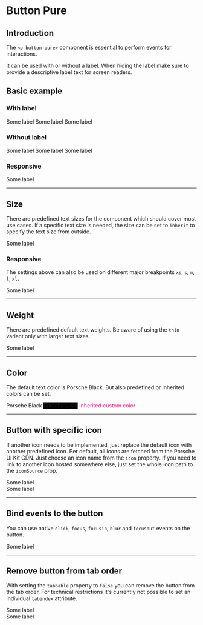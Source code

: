 # Button Pure

## Introduction

The `<p-button-pure>` component is essential to perform events for interactions.

It can be used with or without a label. When hiding the label make sure to provide a descriptive label text for screen readers.

## Basic example

### With label

<Playground :childElementLayout="{spacing: 'inline'}">
  <p-button-pure>Some label</p-button-pure>
  <p-button-pure disabled="disabled">Some label</p-button-pure>
  <p-button-pure loading="true">Some label</p-button-pure>
</Playground>

### Without label

<Playground :childElementLayout="{spacing: 'inline'}">
  <p-button-pure hide-label="true">Some label</p-button-pure>
  <p-button-pure hide-label="true" disabled="disabled">Some label</p-button-pure>
  <p-button-pure hide-label="true" loading="true">Some label</p-button-pure>
</Playground>

### Responsive

<Playground>
  <p-button-pure hide-label="{ base: true, l: false }">Some label</p-button-pure>
</Playground>

---

## Size

There are predefined text sizes for the component which should cover most use cases. 
If a specific text size is needed, the size can be set to `inherit` to specify the text size from outside.

<Playground>
  <template #configurator>
    <select @change="size = $event.target.value">
      <option disabled>Select a style variant</option>
      <option>x-small</option>
      <option>small</option>
      <option selected>medium</option>
      <option>large</option>
      <option>x-large</option>
      <option>inherit</option>
    </select>
  </template>
  <p-button-pure :size="size" :style="isInherit">Some label</p-button-pure>
</Playground>

### Responsive

The settings above can also be used on different major breakpoints `xs`, `s`, `m`, `l`, `xl`.

<Playground>
  <p-button-pure size="{ base: 'small', l: 'medium' }">Some label</p-button-pure>
</Playground>

---

## Weight

There are predefined default text weights. Be aware of using the `thin` variant only with larger text sizes.

<Playground>
  <template #configurator>
    <select @change="weight = $event.target.value">
      <option disabled>Select a weight</option>
      <option selected>thin</option>
      <option>regular</option>
      <option>bold</option>
    </select>
  </template>
  <p-button-pure size="medium" :weight="weight">Some label</p-button-pure>
</Playground>

---

## Color

The default text color is Porsche Black. But also predefined or inherited colors can be set.

<Playground :childElementLayout="{spacing: 'inline'}">
  <p-button-pure color="porsche-black">Porsche Black</p-button-pure>
  <p-button-pure color="porsche-light" style="background: black;">Porsche Light</p-button-pure>
  <p-button-pure color="inherit" style="color: deeppink;">Inherited custom color</p-button-pure>
</Playground>

---

## Button with specific icon
If another icon needs to be implemented, just replace the default icon with another predefined icon. Per default, all icons are fetched from the Porsche UI Kit CDN. Just choose an icon name from the `icon` property. If you need to link to another icon hosted somewhere else, just set the whole icon path to the `iconSource` prop.

<Playground>
  <p-button-pure icon="delete">Some label</p-button-pure>
  <br>
  <p-button-pure :icon-source="require(`@/assets/web/icon-custom-kaixin.svg`)" hide-label="true">Some label</p-button-pure>
</Playground>

---

## Bind events to the button

You can use native `click`, `focus`, `focusin`, `blur` and `focusout` events on the button.

<Playground>
  <p-button-pure
    onclick="alert('click')"
    onfocus="console.log('focus')"
    onfocusin="console.log('focusin')"
    onblur="console.log('blur')"
    onfocusout="console.log('focusout')"
  >Some label</p-button-pure>
</Playground>

---

## Remove button from tab order

With setting the `tabbable` property to `false` you can remove the button from the tab order. For technical restrictions it's currently not possible to set an individual `tabindex` attribute.

<Playground>
  <p-button-pure tabbable="true">Some label</p-button-pure>
  <br>
  <p-button-pure tabbable="false" hide-label="true">Some label</p-button-pure>
</Playground>

<script lang="ts">
  import { Component, Vue } from 'vue-property-decorator';
  
  @Component
  export default class PlaygroundButtonPure extends Vue {
    public size: string = 'medium';
    public weight: string = 'thin';
    
    public get isInherit() {
      return this.size === 'inherit' ? 'font-size: 48px' : undefined;
    }
  }
</script>
